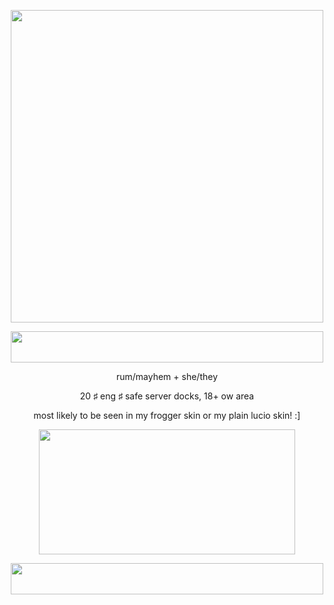 <p align="center">
<img src= "https://64.media.tumblr.com/4a5d523feb4307189ca5ef39081771de/f4cf1f37efe8696c-3c/s1280x1920/6545c7644d6d7ea0ec4ff9e613c9ac27170613b3.pnj" width="500" height="500">
</p>
<p align="center">
<img src= "https://64.media.tumblr.com/44f1811f42b013bf9d4bc8462322ba7f/f4cf1f37efe8696c-6b/s2048x3072/c9b3bf90644f78f6a71f56d04d0e8121e40e6cdd.pnj" width="500" height="50">
</p>
<p align="center">
rum/mayhem + she/they
</p>
<p align="center">
20 ♯ eng ♯ safe server docks, 18+ ow area
</p>
<p align="center">
most likely to be seen in my frogger skin or my plain lucio skin! :]
</p>
<p align="center">
<img src= "https://64.media.tumblr.com/32cbd4b12cb7cdc9eb84abe5f2c2e38e/f4cf1f37efe8696c-e9/s1280x1920/d5e5599a94c1fe4c05300081b7b86a319f18ecfa.pnj" width="410" height="200">
</p>
<p align="center">
<img src= "https://64.media.tumblr.com/e49bda51a4a7c78f796c381e7e52015d/f4cf1f37efe8696c-dd/s2048x3072/d94ba6a14baed09d67ac6eb368871c9d8ee78de4.pnj" width="500" height="50">
</p>

